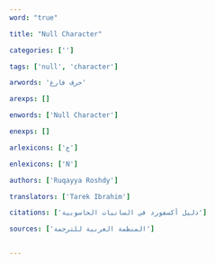 ```yaml
---
word: "true"

title: "Null Character"

categories: ['']

tags: ['null', 'character']

arwords: 'حرف فارغ'

arexps: []

enwords: ['Null Character']

enexps: []

arlexicons: ['ح']

enlexicons: ['N']

authors: ['Ruqayya Roshdy']

translators: ['Tarek Ibrahim']

citations: ['دليل أكسفورد في السانيات الحاسوبية']

sources: ['المنظمة العربية للترجمة']


---
```

